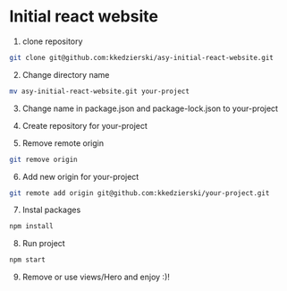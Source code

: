 # Initial react website

1. clone repository
```sh
git clone git@github.com:kkedzierski/asy-initial-react-website.git
```

2. Change directory name
```sh
mv asy-initial-react-website.git your-project
```

3. Change name in package.json and package-lock.json to your-project

4. Create repository for your-project

5. Remove remote origin
```sh
git remove origin
```
6. Add new origin for your-project
```sh
git remote add origin git@github.com:kkedzierski/your-project.git
```
7. Instal packages
```sh
npm install
```
8. Run project
```sh
npm start
```
9. Remove or use views/Hero and enjoy :)!
